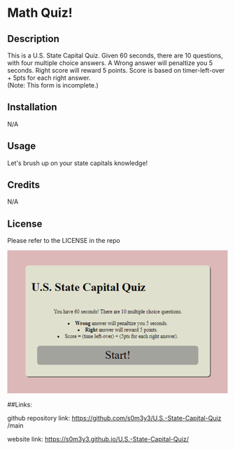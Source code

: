 # Math Quiz! 

## Description

This is a U.S. State Capital Quiz. 
Given 60 seconds, there are 10 questions, with four multiple choice answers. A Wrong answer will penaltize you 5 seconds. Right score will reward 5 points. Score is based on timer-left-over + 5pts for each right answer.  
(Note: This form is incomplete.)

## Installation

N/A

## Usage

Let's brush up on your state capitals knowledge! 

## Credits

N/A

## License
Please refer to the LICENSE in the repo

![image](./Assets/quiz_startgame.png)

##Links: 

github repository link: https://github.com/s0m3y3/U.S.-State-Capital-Quiz
/main

website link: https://s0m3y3.github.io/U.S.-State-Capital-Quiz/
